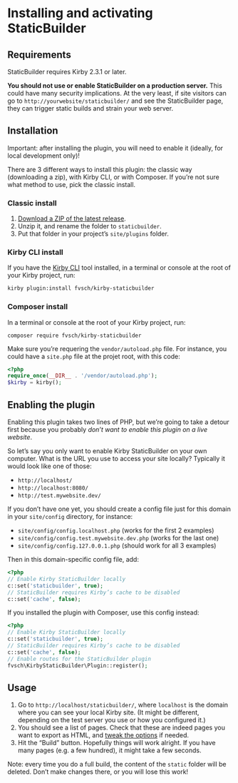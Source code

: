 Installing and activating StaticBuilder
=======================================


Requirements
------------

StaticBuilder requires Kirby 2.3.1 or later.

**You should not use or enable StaticBuilder on a production server.** This could have many security implications. At the very least, if site visitors can go to `http://yourwebsite/staticbuilder/` and see the StaticBuilder page, they can trigger static builds and strain your web server.


Installation
------------

Important: after installing the plugin, you will need to enable it (ideally, for local development only)!

There are 3 different ways to install this plugin: the classic way (downloading a zip), with Kirby CLI, or with Composer. If you’re not sure what method to use, pick the classic install.

### Classic install

1. [Download a ZIP of the latest release](https://github.com/fvsch/kirby-staticbuilder/releases/latest).
2. Unzip it, and rename the folder to `staticbuilder`.
3. Put that folder in your project’s `site/plugins` folder.

### Kirby CLI install

If you have the [Kirby CLI](https://github.com/getkirby/cli) tool installed, in a terminal or console at the root of your Kirby project, run:

```sh
kirby plugin:install fvsch/kirby-staticbuilder
```

### Composer install

In a terminal or console at the root of your Kirby project, run:

```
composer require fvsch/kirby-staticbuilder
```

Make sure you’re requering the `vendor/autoload.php` file. For instance, you could have a `site.php` file at the projet root, with this code:

```php
<?php
require_once(__DIR__ . '/vendor/autoload.php');
$kirby = kirby();
```


Enabling the plugin
-------------------

Enabling this plugin takes two lines of PHP, but we’re going to take a detour first because you probably *don’t want to enable this plugin on a live website*.

So let’s say you only want to enable Kirby StaticBuilder on your own computer. What is the URL you use to access your site locally? Typically it would look like one of those:

- `http://localhost/`
- `http://localhost:8080/`
- `http://test.mywebsite.dev/`

If you don’t have one yet, you should create a config file just for this domain in your `site/config` directory, for instance:

- `site/config/config.localhost.php` (works for the first 2 examples)
- `site/config/config.test.mywebsite.dev.php` (works for the last one)
- `site/config/config.127.0.0.1.php` (should work for all 3 examples)

Then in this domain-specific config file, add:

```php
<?php
// Enable Kirby StaticBuilder locally
c::set('staticbuilder', true);
// StaticBuilder requires Kirby’s cache to be disabled
c::set('cache', false);
```

If you installed the plugin with Composer, use this config instead:

```php
<?php
// Enable Kirby StaticBuilder locally
c::set('staticbuilder', true);
// StaticBuilder requires Kirby’s cache to be disabled
c::set('cache', false);
// Enable routes for the StaticBuilder plugin
fvsch\KirbyStaticBuilder\Plugin::register();
```


Usage
-----

1. Go to `http://localhost/staticbuilder/`, where `localhost` is the domain where you can see your local Kirby site. (It might be different, depending on the test server you use or how you configured it.)
2. You should see a list of pages. Check that these are indeed pages you want to export as HTML, and [tweak the options](options.md) if needed.
3. Hit the “Build” button. Hopefully things will work alright. If you have many pages (e.g. a few hundred), it might take a few seconds.

Note: every time you do a full build, the content of the `static` folder will be deleted. Don’t make changes there, or you will lose this work!
